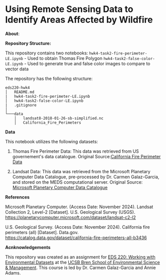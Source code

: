 # Using Remote Sensing Data to Identify Areas Affected by Wildfire

**About**: 



**Repository Structure:**

This repository contains two notebooks: 
`hwk4-task2-fire-perimeter-LE.ipynb` - Used to obtain Thomas Fire Polygon 
`hwk4-task2-false-color-LE.ipynb` - Used to generate true and false color images to compare to vector data

The repository has the following structure:

```
eds220-hwk4
│   README.md
|   hwk4-task2-fire-perimeter-LE.ipynb 
│   hwk4-task2-false-color-LE.ipynb 
|   .gitignore
│
└───data
    │   landsat8-2018-01-26-sb-simplified.nc
    │   California_Fire_Perimeters
```

**Data**

This notebook utilizes the following datasets:

1) Thomas Fire Perimeter Data: This data was retrieved from US governement's data catalogue. Original Source:[California Fire Perimeter Data](https://catalog.data.gov/dataset/california-fire-perimeters-all-b3436)

2) Landsat Data: This data was retrieved from the Microsoft Planetary Computer Data Catalogue, pre-processed by Dr. Carmen Galaz-Garcia, and stored on the MEDS computational server.  Original Source: [Microsoft Planetary Computer Data Catalogue](https://planetarycomputer.microsoft.com/dataset/landsat-c2-l2)


**References**

Microsoft Planetary Computer. (Access Date: November 2024). Landsat Collection 2, Level-2 [Dataset]. U.S. Geological Survey (USGS). https://planetarycomputer.microsoft.com/dataset/landsat-c2-l2

U.S. Geological Survey. (Access Date: November 2024). California fire perimeters (all) [Dataset]. Data.gov. https://catalog.data.gov/dataset/california-fire-perimeters-all-b3436


**Acnknowledgements**

This repository was created as an assignment for [EDS 220: Working with Environmental Datasets](https://meds-eds-220.github.io/MEDS-eds-220-course/) at the [UCSB Bren School of Environmental Science & Management](https://bren.ucsb.edu/). This course is led by Dr. Carmen Galaz-Garcia and Annie Adams. 